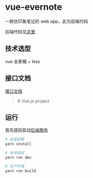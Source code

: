 # vue-evernote

一款仿印象笔记的 web app，此为前端代码

后端代码见[这里](https://github.com/go-study-projs/vue-evernote-api)

## 技术选型

vue 全家桶 + less

## 接口文档

[接口文档](https://github.com/go-study-projs/vue-evernote-api/wiki)

> A Vue.js project

## 运行

首先提前启动[后端服务](https://github.com/go-study-projs/vue-evernote-api)

```bash
# 安装依赖
yarn install

# 本地调试
yarn run dev

# 生产环境
yarn run build


```
